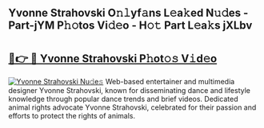 ## Yvonne Strahovski O𝚗𝚕yf𝚊ns L𝚎a𝚔ed N𝚞𝚍es - Part-jYM P𝚑𝚘tos Vi𝚍𝚎o - H𝚘𝚝 Part L𝚎a𝚔s jXLbv

# <h2><a href="http://kf8a7g.oniu.top/?m=Yvonne+Strahovski">🔗👉 🔴 Yvonne Strahovski P𝚑ot𝚘𝚜 V𝚒d𝚎o</a></h2>

[![Yvonne Strahovski Nu𝚍e𝚜](https://i.imgur.com/0qMVB7G.gif)](http://kf8a7g.oniu.top/?m=Yvonne+Strahovski)
Web-based entertainer and multimedia designer Yvonne Strahovski, known for disseminating dance and lifestyle knowledge through popular dance trends and brief videos. Dedicated animal rights advocate Yvonne Strahovski, celebrated for their passion and efforts to protect the rights of animals.  
